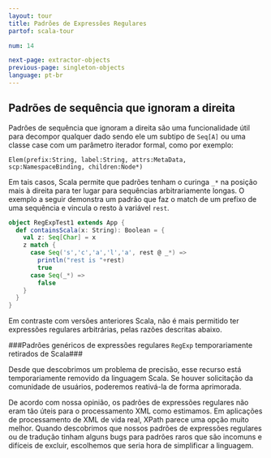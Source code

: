 ```yaml
---
layout: tour
title: Padrões de Expressões Regulares
partof: scala-tour

num: 14

next-page: extractor-objects
previous-page: singleton-objects
language: pt-br
---
```


## Padrões de sequência que ignoram a direita ##

Padrões de sequência que ignoram a direita são uma funcionalidade útil para decompor qualquer dado sendo ele um subtipo de `Seq[A]` ou uma classe case com um parâmetro iterador formal, como por exemplo:

```
Elem(prefix:String, label:String, attrs:MetaData, scp:NamespaceBinding, children:Node*)
```
Em tais casos, Scala permite que padrões tenham o curinga `_*` na posição mais à direita para ter lugar para sequências arbitrariamente longas.
O exemplo a seguir demonstra um padrão que faz o match de um prefixo de uma sequência e vincula o resto à variável `rest`.

```scala mdoc
object RegExpTest1 extends App {
  def containsScala(x: String): Boolean = {
    val z: Seq[Char] = x
    z match {
      case Seq('s','c','a','l','a', rest @ _*) =>
        println("rest is "+rest)
        true
      case Seq(_*) =>
        false
    }
  }
}
```

Em contraste com versões anteriores Scala, não é mais permitido ter expressões regulares arbitrárias, pelas razões descritas abaixo.

###Padrões genéricos de expressões regulares `RegExp` temporariamente retirados de Scala###

Desde que descobrimos um problema de precisão, esse recurso está temporariamente removido da linguagem Scala. Se houver solicitação da comunidade de usuários, poderemos reativá-la de forma aprimorada.

De acordo com nossa opinião, os padrões de expressões regulares não eram tão úteis para o processamento XML como estimamos. Em aplicações de processamento de XML de vida real, XPath parece uma opção muito melhor. Quando descobrimos que nossos padrões de expressões regulares ou de tradução tinham alguns bugs para padrões raros que são incomuns e difíceis de excluir, escolhemos que seria hora de simplificar a linguagem.

